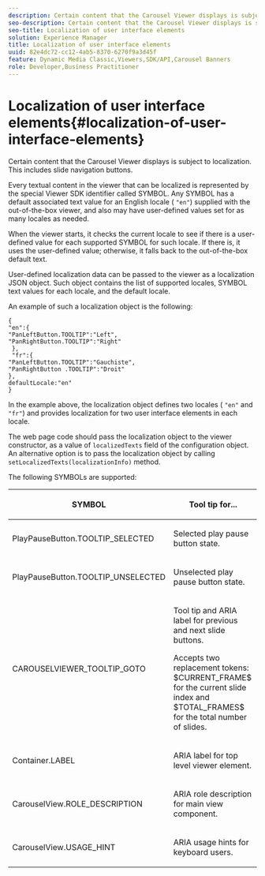 ```yaml
---
description: Certain content that the Carousel Viewer displays is subject to localization. This includes slide navigation buttons.
seo-description: Certain content that the Carousel Viewer displays is subject to localization. This includes slide navigation buttons.
seo-title: Localization of user interface elements
solution: Experience Manager
title: Localization of user interface elements
uuid: 82e4dc72-cc12-4ab5-8370-6270f9a3d45f
feature: Dynamic Media Classic,Viewers,SDK/API,Carousel Banners
role: Developer,Business Practitioner
---
```


# Localization of user interface elements{#localization-of-user-interface-elements}

Certain content that the Carousel Viewer displays is subject to localization. This includes slide navigation buttons.

Every textual content in the viewer that can be localized is represented by the special Viewer SDK identifier called SYMBOL. Any SYMBOL has a default associated text value for an English locale ( `"en"`) supplied with the out-of-the-box viewer, and also may have user-defined values set for as many locales as needed.

When the viewer starts, it checks the current locale to see if there is a user-defined value for each supported SYMBOL for such locale. If there is, it uses the user-defined value; otherwise, it falls back to the out-of-the-box default text.

User-defined localization data can be passed to the viewer as a localization JSON object. Such object contains the list of supported locales, SYMBOL text values for each locale, and the default locale.

An example of such a localization object is the following:

```
{ 
"en":{ 
"PanLeftButton.TOOLTIP":"Left", 
"PanRightButton.TOOLTIP":"Right" 
 }, 
 "fr":{ 
"PanLeftButton.TOOLTIP":"Gauchiste", 
"PanRightButton .TOOLTIP":"Droit" 
}, 
defaultLocale:"en" 
}
```

In the example above, the localization object defines two locales ( `"en"` and `"fr"`) and provides localization for two user interface elements in each locale.

The web page code should pass the localization object to the viewer constructor, as a value of `localizedTexts` field of the configuration object. An alternative option is to pass the localization object by calling `setLocalizedTexts(localizationInfo)` method.

The following SYMBOLs are supported:

<table id="table_58C40353B7244335872350C98DF2CFB3"> 
 <thead> 
  <tr> 
   <th colname="col1" class="entry"> <p>SYMBOL </p> </th> 
   <th colname="col2" class="entry"> <p>Tool tip for... </p> </th> 
  </tr> 
 </thead>
 <tbody> 
  <tr> 
   <td colname="col1"> <p> <span class="codeph"> PlayPauseButton.TOOLTIP_SELECTED </span> </p> </td> 
   <td colname="col2"> <p>Selected play pause button state. </p> </td> 
  </tr> 
  <tr> 
   <td colname="col1"> <p> <span class="codeph"> PlayPauseButton.TOOLTIP_UNSELECTED </span> </p> </td> 
   <td colname="col2"> <p>Unselected play pause button state. </p> </td> 
  </tr> 
  <tr> 
   <td colname="col1"> <p> <span class="codeph"> CAROUSELVIEWER_TOOLTIP_GOTO </span> </p> </td> 
   <td colname="col2"> <p> Tool tip and ARIA label for previous and next slide buttons. </p> <p>Accepts two replacement tokens: <span class="codeph"> $CURRENT_FRAME$ </span> for the current slide index and <span class="codeph"> $TOTAL_FRAMES$ </span> for the total number of slides. </p> </td> 
  </tr> 
  <tr> 
   <td colname="col1"> <p> <span class="codeph"> Container.LABEL </span> </p> </td> 
   <td colname="col2"> <p> ARIA label for top level viewer element. </p> </td> 
  </tr> 
  <tr> 
   <td colname="col1"> <p> <span class="codeph"> CarouselView.ROLE_DESCRIPTION </span> </p> </td> 
   <td colname="col2"> <p> ARIA role description for main view component. </p> </td> 
  </tr> 
  <tr> 
   <td colname="col1"> <p> <span class="codeph"> CarouselView.USAGE_HINT </span> </p> </td> 
   <td colname="col2"> <p> ARIA usage hints for keyboard users. </p> </td> 
  </tr> 
 </tbody> 
</table>

